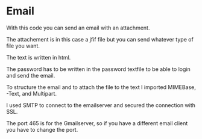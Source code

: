 # Email

With this code you can send an email with an attachment. 

The attachement is in this case a jfif file but you can send whatever type of file you want.

The text is written in html.

The password has to be written in the password textfile to be able to login and send the email.

To structure the email and to attach the file to the text I imported MIMEBase, -Text, and Multipart.

I used SMTP to connect to the emailserver and secured the connection with SSL.

The port 465 is for the Gmailserver, so if you have a different email client you have to change the port.
